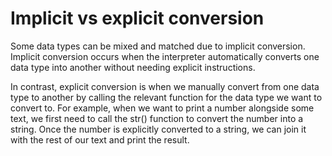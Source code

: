 # Implicit vs explicit conversion

Some data types can be mixed and matched due to implicit conversion. Implicit conversion occurs when the interpreter automatically converts one data type into another without needing explicit instructions.

In contrast, explicit conversion is when we manually convert from one data type to another by calling the relevant function for the data type we want to convert to. For example, when we want to print a number alongside some text, we first need to call the str() function to convert the number into a string. Once the number is explicitly converted to a string, we can join it with the rest of our text and print the result.